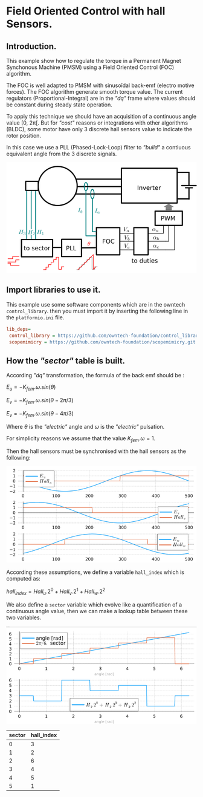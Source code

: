 # Field Oriented Control with hall Sensors.


## Introduction.

This example show how to regulate the torque in a Permanent Magnet Synchonous Machine
(PMSM) using a Field Oriented Control (FOC) algorithm. 

The FOC is well adapted to PMSM with sinusoîdal back-emf (electro
motive forces). The FOC algorithm generate smooth torque value. 
The current regulators (Proportional-Integral) are in the _"dq"_ frame where values
should be constant during steady state operation.

To apply this technique we should have an acquisition of a continuous angle value [0, 2π[.
But for _"cost"_ reasons or integrations with other algorithms (BLDC), some motor have
only 3 discrete hall sensors value to indicate the rotor position.

In this case we use a PLL (Phased-Lock-Loop) filter to _"build"_ a contiuous equivalent
angle from the 3 discrete signals. 

![](Images/foc_hall_scheme.png)

## Import libraries to use it.

This example use some software components which are in the owntech `control_library`.
then you must import it by inserting the following line in the `platformio.ini` file.

```ini 
lib_deps=
 control_library = https://github.com/owntech-foundation/control_library.git
 scopemimicry = https://github.com/owntech-foundation/scopemimicry.git
```


## How the _"sector"_ table is built.

According _"dq"_ transformation, the formula of the back emf should be :

$E_{u} = - K_{fem}.\omega .sin(\theta)$

$E_{v} = - K_{fem}.\omega .sin(\theta - 2\pi/3)$

$E_{v} = - K_{fem}.\omega .sin(\theta - 4\pi/3)$

Where $\theta$ is the _"electric"_ angle and $\omega$ is the _"electric"_ pulsation.

For simplicity reasons we assume that the value $K_{fem}.\omega = 1$.

Then the hall sensors must be synchronised with the hall sensors as the following:

![](Images/bemf_and_hall.png)

According these assumptions, we define a variable `hall_index` which is computed as:

$hall_{index} = Hall_u . 2^0+ Hall_v . 2^1  + Hall_w . 2^2$

We also define a `sector` variable which evolve like a quantification of a continuous
angle value, then we can make a lookup table between these two variables.

![](Images/sector_and_hall_idx.png)

| sector | hall_index |
| ---    | ---        |
| 0      | 3          |
| 1      | 2          |
| 2      | 6          |
| 3      | 4          |
| 4      | 5          |
| 5      | 1          |



